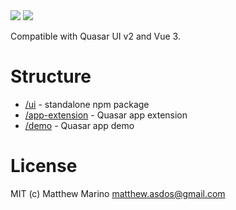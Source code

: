 <img src="https://img.shields.io/npm/v/quasar-ui-qogimage.svg?label=quasar-ui-qogimage">
<img src="https://img.shields.io/npm/v/quasar-app-extension-qogimage.svg?label=quasar-app-extension-qogimage">

Compatible with Quasar UI v2 and Vue 3.

# Structure
* [/ui](ui) - standalone npm package
* [/app-extension](app-extension) - Quasar app extension
* [/demo](demo) - Quasar app demo


<!-- # Donate
If you appreciate the work that went into this project, please consider [donating to Quasar](https://donate.quasar.dev). -->

# License
MIT (c) Matthew Marino <matthew.asdos@gmail.com>
